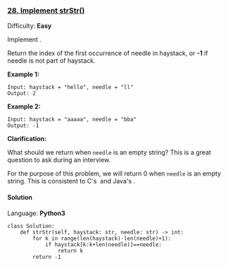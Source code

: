 ### [28\. Implement strStr()](https://leetcode.com/problems/implement-strstr/)

Difficulty: **Easy**


Implement .

Return the index of the first occurrence of needle in haystack, or **-1** if needle is not part of haystack.

**Example 1:**

```
Input: haystack = "hello", needle = "ll"
Output: 2
```

**Example 2:**

```
Input: haystack = "aaaaa", needle = "bba"
Output: -1
```

**Clarification:**

What should we return when `needle` is an empty string? This is a great question to ask during an interview.

For the purpose of this problem, we will return 0 when `needle` is an empty string. This is consistent to C's  and Java's .


#### Solution

Language: **Python3**

```python3
class Solution:
    def strStr(self, haystack: str, needle: str) -> int:
        for k in range(len(haystack)-len(needle)+1):
            if haystack[k:k+len(needle)]==needle:
                return k
        return -1
```